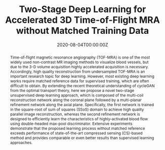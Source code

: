 ---
title: "Two-Stage Deep Learning for Accelerated 3D Time-of-Flight MRA without Matched Training Data"

# Authors
# If you created a profile for a user (e.g. the default `admin` user), write the username (folder name) here 
# and it will be replaced with their full name and linked to their profile.
authors:
- admin
- Eunju Cha
- Leonard Sunwoo
- Jong Chul Ye

# Author notes (optional)
author_notes:
- ""

date: "2020-08-04T00:00:00Z"
doi: ""

# Schedule page publish date (NOT publication's date).
publishDate: "2021-03-02T00:00:00Z"

# Publication type.
# Legend: 0 = Uncategorized; 1 = Conference paper; 2 = Journal article;
# 3 = Preprint / Working Paper; 4 = Report; 5 = Book; 6 = Book section;
# 7 = Thesis; 8 = Patent
publication_types: ["3"]

# Publication name and optional abbreviated publication name.
publication: ArXiv
publication_short: 

abstract: Time-of-flight magnetic resonance angiography (TOF-MRA) is one of the most widely used non-contrast MR imaging methods to visualize blood vessels, but due to the 3-D volume acquisition highly accelerated acquisition is necessary. Accordingly, high quality reconstruction from undersampled TOF-MRA is an important research topic for deep learning. However, most existing deep learning works require matched reference data for supervised training, which are often difficult to obtain. By extending the recent theoretical understanding of cycleGAN from the optimal transport theory, here we propose a novel two-stage unsupervised deep learning approach, which is composed of the multi-coil reconstruction network along the coronal plane followed by a multi-planar refinement network along the axial plane. Specifically, the first network is trained in the square-root of sum of squares (SSoS) domain to achieve high quality parallel image reconstruction, whereas the second refinement network is designed to efficiently learn the characteristics of highly-activated blood flow using double-headed max-pool discriminator. Extensive experiments demonstrate that the proposed learning process without matched reference exceeds performance of state-of-the-art compressed sensing (CS)-based method and provides comparable or even better results than supervised learning approaches.

# Summary. An optional shortened abstract.
summary: Two-stage unsupervised reconstruction method for 3D TOF-MRA is developed. A novel projection discriminator in the axial reconstruction step drastically enhances the vessel visiblity.

tags: [Deep Learning, MRI]

# Display this page in the Featured widget?
featured: true

# Custom links (uncomment lines below)
# links:
# - name: Custom Link
#   url: http://example.org

url_pdf: 'https://arxiv.org/pdf/2008.01362.pdf'
url_code: ''
url_dataset: ''
url_poster: ''
url_project: ''
url_slides: ''
url_source: ''
url_video: ''

# Featured image
# To use, add an image named `featured.jpg/png` to your page's folder. 
image:
  caption: 'Image credit: [**Unsplash**](https://unsplash.com/photos/pLCdAaMFLTE)'
  focal_point: ""
  preview_only: false

# Associated Projects (optional).
#   Associate this publication with one or more of your projects.
#   Simply enter your project's folder or file name without extension.
#   E.g. `internal-project` references `content/project/internal-project/index.md`.
#   Otherwise, set `projects: []`.
projects:
- []

# Slides (optional).
#   Associate this publication with Markdown slides.
#   Simply enter your slide deck's filename without extension.
#   E.g. `slides: "example"` references `content/slides/example/index.md`.
#   Otherwise, set `slides: ""`.
slides: ""
---